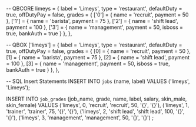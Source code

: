 -- QBCORE
limeys = {
    label = 'Limeys',
    type = 'restaurant',
    defaultDuty = true,
    offDutyPay = false,
    grades = {
         ['0'] = {
            name = 'recruit',
            payment = 50
        },
        ['1'] = {
            name = 'barista',
            payment = 75
        },
        ['2'] = {
            name = 'shift lead',
            payment = 100
        },
        ['3'] = {
            name = 'management',
            payment = 50,
            isboss = true,
            bankAuth = true
        }
    },
},

-- QBOX
['limeys'] = {
    label = 'Limeys',
    type = 'restaurant',
    defaultDuty = true,
    offDutyPay = false,
    grades = {
         [0] = {
            name = 'recruit',
            payment = 50
        },
        [1] = {
            name = 'barista',
            payment = 75
        },
        [2] = {
            name = 'shift lead',
            payment = 100
        },
        [3] = {
            name = 'management',
            payment = 50,
            isboss = true,
            bankAuth = true
        }
    },
},

-- SQL Insert Statements
INSERT INTO `jobs` (name, label) VALUES
  ('limeys', 'Limeys');

INSERT INTO `job_grades` (job_name, grade, name, label, salary, skin_male, skin_female) VALUES
  ('limeys', 0, 'recruit', 'recruit', 50, '{}', '{}'),
  ('limeys', 1, 'trainer', 'trainer', 75, '{}', '{}'),
  ('limeys', 2, 'shift lead', 'shift lead', 100, '{}', '{}'),
  ('limeys', 3, 'management', 'management', 50, '{}', '{}')
;
